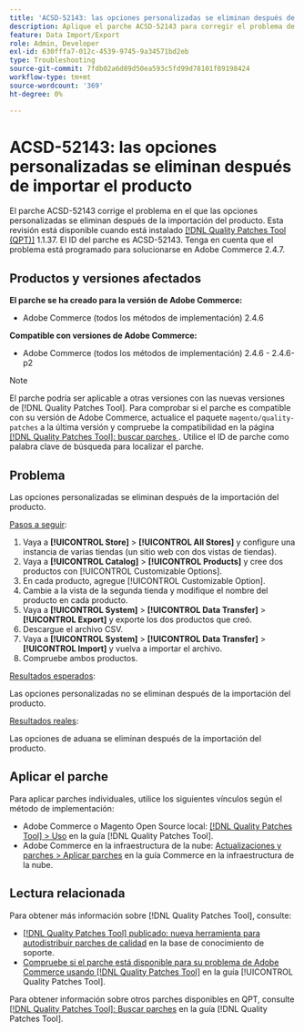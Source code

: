 ```yaml
---
title: 'ACSD-52143: las opciones personalizadas se eliminan después de importar el producto'
description: Aplique el parche ACSD-52143 para corregir el problema de Adobe Commerce en el que las opciones de personalización se eliminan después de importar el producto.
feature: Data Import/Export
role: Admin, Developer
exl-id: 630fffa7-012c-4539-9745-9a34571bd2eb
type: Troubleshooting
source-git-commit: 7fdb02a6d89d50ea593c5fd99d78101f89198424
workflow-type: tm+mt
source-wordcount: '369'
ht-degree: 0%

---
```


# ACSD-52143: las opciones personalizadas se eliminan después de importar el producto

El parche ACSD-52143 corrige el problema en el que las opciones personalizadas se eliminan después de la importación del producto. Esta revisión está disponible cuando está instalado [[!DNL Quality Patches Tool (QPT)]](https://experienceleague.adobe.com/es/docs/commerce-operations/tools/quality-patches-tool/quality-patches-tool-to-self-serve-quality-patches) 1.1.37. El ID del parche es ACSD-52143. Tenga en cuenta que el problema está programado para solucionarse en Adobe Commerce 2.4.7.

## Productos y versiones afectados

**El parche se ha creado para la versión de Adobe Commerce:**

* Adobe Commerce (todos los métodos de implementación) 2.4.6

**Compatible con versiones de Adobe Commerce:**

* Adobe Commerce (todos los métodos de implementación) 2.4.6 - 2.4.6-p2

>[!NOTE]
>
>El parche podría ser aplicable a otras versiones con las nuevas versiones de [!DNL Quality Patches Tool]. Para comprobar si el parche es compatible con su versión de Adobe Commerce, actualice el paquete `magento/quality-patches` a la última versión y compruebe la compatibilidad en la página [[!DNL Quality Patches Tool]: buscar parches ](https://experienceleague.adobe.com/tools/commerce-quality-patches/index.html?lang=es). Utilice el ID de parche como palabra clave de búsqueda para localizar el parche.

## Problema

Las opciones personalizadas se eliminan después de la importación del producto.

<u>Pasos a seguir</u>:

1. Vaya a **[!UICONTROL Store]** > **[!UICONTROL All Stores]** y configure una instancia de varias tiendas (un sitio web con dos vistas de tiendas).
1. Vaya a **[!UICONTROL Catalog]** > **[!UICONTROL Products]** y cree dos productos con [!UICONTROL Customizable Options].
1. En cada producto, agregue [!UICONTROL Customizable Option].
1. Cambie a la vista de la segunda tienda y modifique el nombre del producto en cada producto.
1. Vaya a **[!UICONTROL System]** > **[!UICONTROL Data Transfer]** > **[!UICONTROL Export]** y exporte los dos productos que creó.
1. Descargue el archivo CSV.
1. Vaya a **[!UICONTROL System]** > **[!UICONTROL Data Transfer]** > **[!UICONTROL Import]** y vuelva a importar el archivo.
1. Compruebe ambos productos.

<u>Resultados esperados</u>:

Las opciones personalizadas no se eliminan después de la importación del producto.

<u>Resultados reales</u>:

Las opciones de aduana se eliminan después de la importación del producto.

## Aplicar el parche

Para aplicar parches individuales, utilice los siguientes vínculos según el método de implementación:

* Adobe Commerce o Magento Open Source local: [[!DNL Quality Patches Tool] > Uso](/help/tools/quality-patches-tool/usage.md) en la guía [!DNL Quality Patches Tool].
* Adobe Commerce en la infraestructura de la nube: [Actualizaciones y parches > Aplicar parches](https://experienceleague.adobe.com/docs/commerce-cloud-service/user-guide/develop/upgrade/apply-patches.html?lang=es) en la guía Commerce en la infraestructura de la nube.

## Lectura relacionada

Para obtener más información sobre [!DNL Quality Patches Tool], consulte:

* [[!DNL Quality Patches Tool] publicado: nueva herramienta para autodistribuir parches de calidad](https://experienceleague.adobe.com/es/docs/commerce-operations/tools/quality-patches-tool/quality-patches-tool-to-self-serve-quality-patches) en la base de conocimiento de soporte.
* [Compruebe si el parche está disponible para su problema de Adobe Commerce usando [!DNL Quality Patches Tool]](/help/tools/quality-patches-tool/patches-available-in-qpt/check-patch-for-magento-issue-with-magento-quality-patches.md) en la guía [!UICONTROL Quality Patches Tool].


Para obtener información sobre otros parches disponibles en QPT, consulte [[!DNL Quality Patches Tool]: Buscar parches](https://experienceleague.adobe.com/tools/commerce-quality-patches/index.html?lang=es) en la guía [!DNL Quality Patches Tool].
